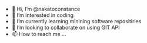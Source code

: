 - 👋 Hi, I’m @nakatoconstance
- 👀 I’m interested in coding
- 🌱 I’m currently learning minining software repositiries
- 💞️ I’m looking to collaborate on using GIT API
- 📫 How to reach me ...

<!---
nakatoconstance/nakatoconstance is a ✨ special ✨ repository because its `README.md` (this file) appears on your GitHub profile.
You can click the Preview link to take a look at your changes.
--->
